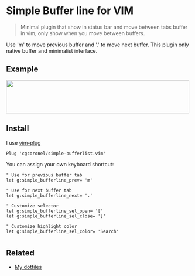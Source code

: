 # Simple Buffer line for VIM

> Minimal plugin that show in status bar and move between tabs buffer in vim, only show when you move between buffers.

Use 'm' to move previous buffer and '.' to move next buffer. This plugin only native buffer and minimalist interface.

## Example
<img src="https://github.com/cgcoronel/simple-bufferline.vim/blob/main/1.jpeg" width="500" height="90">

## Install

I use [vim-plug](https://github.com/junegunn/vim-plug)

```vim
Plug 'cgcoronel/simple-bufferlist.vim'
```

You can assign your own keyboard shortcut:

```vim
" Use for previous buffer tab
let g:simple_bufferline_prev= 'm'

" Use for next buffer tab
let g:simple_bufferline_next= '.'

" Customize selector
let g:simple_bufferline_sel_open= '['
let g:simple_bufferline_sel_close= ']'

" Customize highlight color
let g:simple_bufferline_sel_color= 'Search'
```

#
## Related

* [My dotfiles](https://github.com/cgcoronel/vim-setup)
